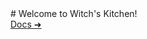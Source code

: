 <link rel="stylesheet" href="buttons.css">
# Welcome to Witch's Kitchen!

<div class="ph-float">
        <a href='/docs/' class='ph-button ph-btn-blue'>Docs &#10140;</a>
    </div>
